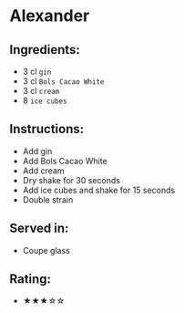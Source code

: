 # Alexander

## Ingredients:
- 3 cl `gin`
- 3 cl `Bols Cacao White`
- 3 cl `cream`
- 8 `ice cubes`

## Instructions:
- Add gin
- Add Bols Cacao White
- Add cream
- Dry shake for 30 seconds
- Add ice cubes and shake for 15 seconds
- Double strain

## Served in:
- Coupe glass

## Rating:
- ★★★☆☆